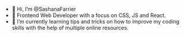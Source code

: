 - 👋 Hi, I’m @SashanaFarrier
- 👀 Frontend Web Developer with a focus on CSS, JS and React.
- 🌱 I’m currently learning tips and tricks on how to improve my coding skills with the help of multiple online resources.


<!---
SashanaFarrier/SashanaFarrier is a ✨ special ✨ repository because its `README.md` (this file) appears on your GitHub profile.
You can click the Preview link to take a look at your changes.
--->
